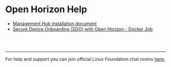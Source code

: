 # Open Horizon Help
- [Management Hub installation document](./management-hub/README.md)
- [Secure Device Onboarding (SDO) with Open Horizon - Docker Job](./sdo-docker-job/README.md)

<br/>
<br/>
<hr/>

For help and support you can join official Linux Foundation chat rooms [here.](https://app.element.io/#/room/#open-horizon-mgmt-hub:chat.lfx.linuxfoundation.org/$DAR7eLdBNjUBSdttmBk-EOa-Lj9u7CQanTHhNTpZnpE)
